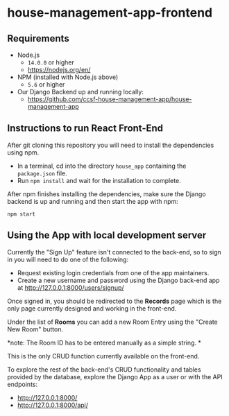 # house-management-app-frontend

## Requirements

 - Node.js
	-   `14.0.0`  or higher
	- https://nodejs.org/en/
- NPM (installed with Node.js above) 
	-  `5.6`  or higher
- Our Django Backend up and running locally:
	- https://github.com/ccsf-house-management-app/house-management-app

## Instructions to run React Front-End
After git cloning this repository you will need to install the dependencies using npm.

 - In a terminal, cd into the directory `house_app` containing the   
   `package.json` file.
 - Run `npm install` and wait for the installation to complete.

After npm finishes installing the dependencies, make sure the Django backend is up and running and then start the app with npm:

`npm start`

## Using the App with local development server

Currently the "Sign Up" feature isn't connected to the back-end, so to sign in you will need to do one of the following:

 - Request existing login credentials from one of the app maintainers.
 - Create a new username and password using the Django back-end app at http://127.0.0.1:8000/users/signup/

Once signed in, you should be redirected to the **Records** page which is the only page currently designed and working in the front-end.

Under the list of **Rooms** you can add a new Room Entry using the "Create New Room" button.  

*note: The Room ID has to be entered manually as a simple string. *

This is the only CRUD function currently available on the front-end.  

To explore the rest of the back-end's CRUD functionality and tables provided by the database, explore the Django App as a user or with the API endpoints:

 - http://127.0.0.1:8000/
 - http://127.0.0.1:8000/api/
